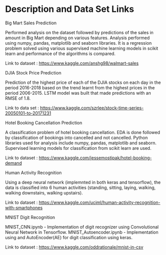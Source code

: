 # Description and Data Set Links

Big Mart Sales Prediction

Performed analysis on the dataset followed by predictions of the sales in amount in Big Mart depending on various features.
Analysis performed using numpy, pandas, matplotlib and seaborn libraries. It is a regression problem solved using various supervised machine learning models in scikit learn and performance of the algorithms is compared.

Link to dataset : https://www.kaggle.com/anshg98/walmart-sales

DJIA Stock Price Prediction

Prediction of the highest price of each of the DJIA stocks on each day in the period 2016-2018 based on the trend learnt from the highest prices in the period 2006-2015. LSTM model was built that made predictions with an RMSE of 1.8.

Link to data set : https://www.kaggle.com/szrlee/stock-time-series-20050101-to-20171231

Hotel Booking Cancellation Prediction

A classification problem of hotel booking cancellation. EDA is done followed by classification of bookings into cancelled and not cancelled.
Python libraries used for analysis include numpy, pandas, matplotlib and seaborn. Supervised learning models for classification from scikit learn are used.

Link to dataset : https://www.kaggle.com/jessemostipak/hotel-booking-demand

Human Activity Recognition

Using a deep neural network (implemnted in both keras and tensorflow), the data is classified into 6 human activities (standing, sitting, laying, walking, walking downstairs, walking upstairs).

Link to dataset : https://www.kaggle.com/uciml/human-activity-recognition-with-smartphones

MNIST Digit Recognition

MNIST_CNN.ipynb - Implementation of digit recognizer using Convolutional Neural Network in Tensorflow. MNIST_Autoencoder.ipynb - Implementation using and AutoEncoder(AE) for digit classification using keras.

Link to dataset : https://www.kaggle.com/oddrationale/mnist-in-csv

